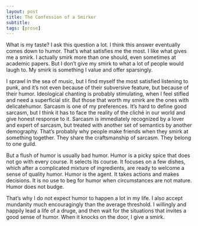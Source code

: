 ```yaml
---
layout: post
title: The Confession of a Smirker
subtitle: 
tags: [prose]
---
```

What is my taste? I ask this question a lot. I think this answer eventually comes down to humor. That’s what satisfies me the most. I like what gives me a smirk. I actually smirk more than one should, even sometimes at academic papers. But I don’t give my smirk to what a lot of people would laugh to. My smirk is something I value and offer sparsingly. 

I sprawl in the sea of music, but I find myself the most satisfied listening to punk, and it’s not even because of their subversive feature, but because of their humor. Ideological chanting is probably stimulating, when I feel stifled and need a superficial stir. But those that worth my smirk are the ones with delicatehumor. Sarcasm is one of my preferences. It’s hard to define good sarcasm, but I think it has to face the reality of the cliché in our world and give honest response to it. Sarcasm is immediately recognized by a lover and expert of sarcasm, but treated with another set of semantics by another demography. That’s probably why people make friends when they smirk at something together. They share the craftsmanship of sarcasm. They belong to one guild. 

But a flush of humor is usually bad humor. Humor is a picky spice that does not go with every course. It selects its course. It focuses on a few dishes, which after a complicated mixture of ingredients, are ready to welcome a sense of quality humor. Humor is the agent. It takes actions and makes decisions. It is no use to beg for humor when circumstances are not mature. Humor does not budge. 

That’s why I do not expect humor to happen a lot in my life. I also accept mundanity much encouragingly than the average threshold. I willingly and happily lead a life of a druge, and then wait for the situations that invites a good sense of humor. When it knocks on the door, I give a smirk. 